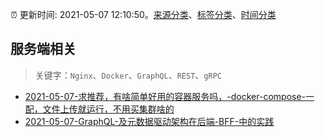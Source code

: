 :alarm_clock: 更新时间: 2021-05-07 12:10:50。[来源分类](../README.md)、[标签分类](../TAGS.md)、[时间分类](../TIMELINE.md)

## 服务端相关


> 关键字：`Nginx`、`Docker`、`GraphQL`、`REST`、`gRPC`



- [2021-05-07-求推荐，有啥简单好用的容器服务吗，-docker-compose-一配，文件上传就运行，不用买集群啥的](https://www.v2ex.com/t/775477) 
- [2021-05-07-GraphQL-及元数据驱动架构在后端-BFF-中的实践](https://toutiao.io/k/go0rojp) 